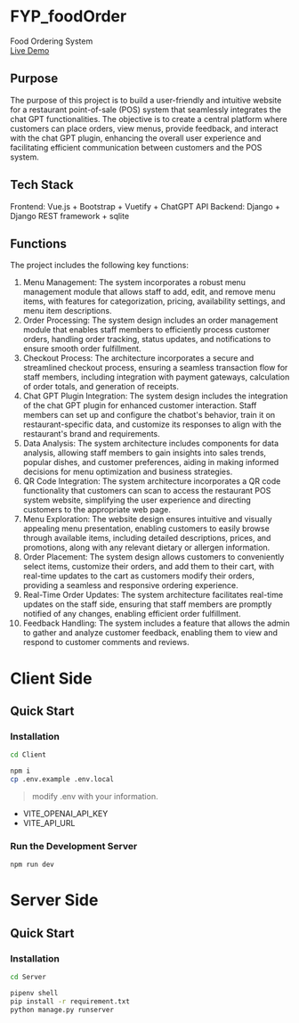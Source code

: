 # FYP_foodOrder
Food Ordering System<br>
[Live Demo](https://fyp-food-order.vercel.app/)

## Purpose
The purpose of this project is to build a user-friendly and intuitive website for a restaurant point-of-sale (POS) system that seamlessly integrates the chat GPT functionalities. The objective is to create a central platform where customers can place orders, view menus, provide feedback, and interact with the chat GPT plugin, enhancing the overall user experience and facilitating efficient communication between customers and the POS system.

## Tech Stack
Frontend: Vue.js + Bootstrap + Vuetify + ChatGPT API
Backend: Django + Django REST framework + sqlite



## Functions
The project includes the following key functions:

1. Menu Management: The system incorporates a robust menu management module that allows staff to add, edit, and remove menu items, with features for categorization, pricing, availability settings, and menu item descriptions.
2. Order Processing: The system design includes an order management module that enables staff members to efficiently process customer orders, handling order tracking, status updates, and notifications to ensure smooth order fulfillment.
3. Checkout Process: The architecture incorporates a secure and streamlined checkout process, ensuring a seamless transaction flow for staff members, including integration with payment gateways, calculation of order totals, and generation of receipts.
4. Chat GPT Plugin Integration: The system design includes the integration of the chat GPT plugin for enhanced customer interaction. Staff members can set up and configure the chatbot's behavior, train it on restaurant-specific data, and customize its responses to align with the restaurant's brand and requirements.
5. Data Analysis: The system architecture includes components for data analysis, allowing staff members to gain insights into sales trends, popular dishes, and customer preferences, aiding in making informed decisions for menu optimization and business strategies.
6. QR Code Integration: The system architecture incorporates a QR code functionality that customers can scan to access the restaurant POS system website, simplifying the user experience and directing customers to the appropriate web page.
7. Menu Exploration: The website design ensures intuitive and visually appealing menu presentation, enabling customers to easily browse through available items, including detailed descriptions, prices, and promotions, along with any relevant dietary or allergen information.
8. Order Placement: The system design allows customers to conveniently select items, customize their orders, and add them to their cart, with real-time updates to the cart as customers modify their orders, providing a seamless and responsive ordering experience. 
9. Real-Time Order Updates: The system architecture facilitates real-time updates on the staff side, ensuring that staff members are promptly notified of any changes, enabling efficient order fulfillment.
10. Feedback Handling: The system includes a feature that allows the admin to gather and analyze customer feedback, enabling them to view and respond to customer comments and reviews.


# Client Side

## Quick Start

### Installation
```sh
cd Client
```

```sh
npm i
cp .env.example .env.local
```

> modify .env with your information.
- VITE_OPENAI_API_KEY
- VITE_API_URL


### Run the Development Server
```sh
npm run dev
```

# Server Side

## Quick Start

### Installation
```sh
cd Server
```

```sh
pipenv shell
pip install -r requirement.txt
python manage.py runserver
```

